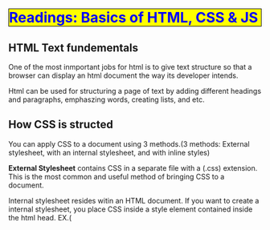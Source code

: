 # Readings: Basics of HTML, CSS & JS

## HTML Text fundementals

One of the most inmportant jobs for html is to give text structure so that a browser can display an html document the way its developer intends.

Html can be used for structuring a page of text by adding different headings and paragraphs, emphaszing words, creating lists, and etc.

## How CSS is structed

You can apply CSS to a document using 3 methods.(3 methods: External stylesheet, with an internal stylesheet, and with inline styles)

**External Stylesheet** contains CSS in a separate file with a (.css) extension. This is the most common and useful method of bringing CSS to a document.

Internal stylesheet resides witin an HTML document. If you want to create a internal stylesheet, you place CSS inside a style element contained inside the html head.
EX.(<style>
      h1 {
        color: blue;
        background-color: yellow;
        border: 1px solid black;
      }

      p {
        color: red;
      }
    </style>)

Inline styles are CSS declarations that affect a single html element, contained within a style attribute.
Ex.(<p> style="color:red;">This is my first CSS example</p>)

## Javascript Comments

Comments are snippets of text that can be added along with code. Browsers ignores text marked as comments.
If your comment contains no line breaks, its an option to put it slashes like this: // this is a comment

## Javascript Operators

An operator is a math symbol that produces a result based on 2 values and or variables. (Add, subtract, multipliy, divide, assignment, strict equally,and Does-not-equal)

## Questions

HTML Questions

1) Why is it important to use semantic elements in our HTML?
*It helps screen readers, search engines, and other user devices decide the context and significance of web content.*

2) How many levels of headings are there in HTML?
*There are 6 different headings in HTML*

3) What are some uses for the sup and sub elements?
*The sup element defines superscript text and the sub element defines the subscript text*

4) When using the abbr element, what attribute must be added to provide the full expansion of the term?
*The title must be a full expansion of the abbreviation or acronym.*

CSS Questions

1) What are ways we can apply CSS to our HTML?
*Inline stylesheet, External stylesheet, and internal stylesheet*

2) Why should we avoid using inline styles?
*one of the main reasons that inline styling is not a good choice for your application is because it does not support (or it has really poor support) for CSS features.*

3) Review the block of code below and answer the following questions:
1)H2 is the selector
2)Color and Padding are css declarations.
3)Black and 5px are properties

JavaScript Questions

1) What data type is a sequence of text enclosed in single quote marks?
*String*

2) List 4 types of JavaScript operators
*Arithmetic Operators, Comparison, Bitwise, and Assignment

3) Describe a real world Problem you could solve with a Function.
*Automating repetitive tasks*

Conditionals Questions
1)An else if statement checks a return to se if its true or not
2)These are called conditionals and their purpose is to see if a return is true or not 
3) <(less than), >(greater than),<=(less than or equal) are all comparison operators.